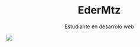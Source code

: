 <h1 align="center">EderMtz</h1>
<p>
<div align="center">
Estudiante en desarrolo web 
</div>
</p>
<div>
<img src="https://www.tecnoschool.com.ar/img/cursos-nuevos/1taller-python.gif" >
</div>
